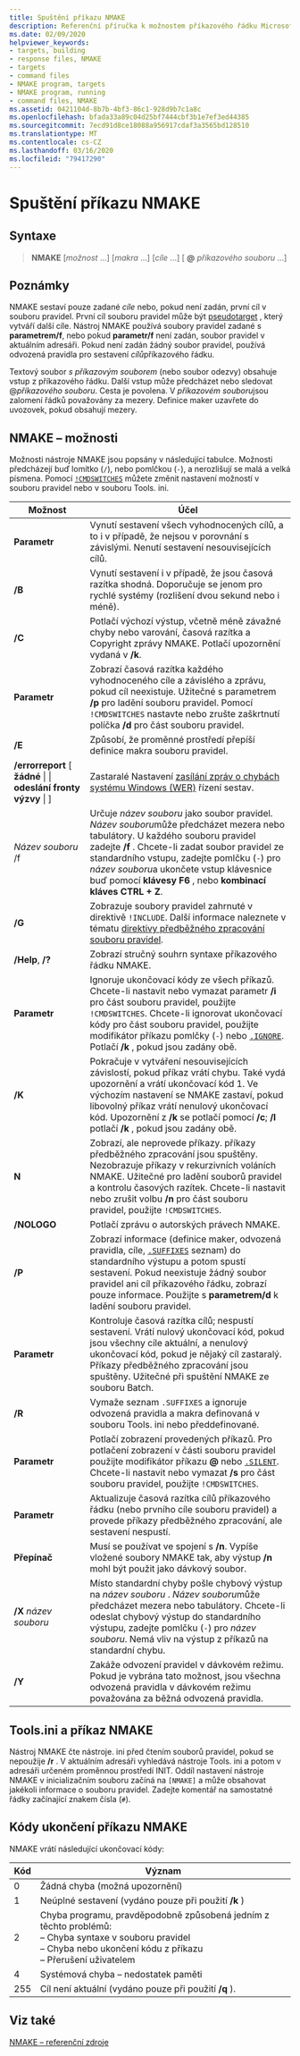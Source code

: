 ```yaml
---
title: Spuštění příkazu NMAKE
description: Referenční příručka k možnostem příkazového řádku Microsoft NMAKE
ms.date: 02/09/2020
helpviewer_keywords:
- targets, building
- response files, NMAKE
- targets
- command files
- NMAKE program, targets
- NMAKE program, running
- command files, NMAKE
ms.assetid: 0421104d-8b7b-4bf3-86c1-928d9b7c1a8c
ms.openlocfilehash: bfada33a89c04d25bf7444cbf3b1e7ef3ed44385
ms.sourcegitcommit: 7ecd91d8ce18088a956917cdaf3a3565bd128510
ms.translationtype: MT
ms.contentlocale: cs-CZ
ms.lasthandoff: 03/16/2020
ms.locfileid: "79417290"
---
```

# <a name="running-nmake"></a>Spuštění příkazu NMAKE

## <a name="syntax"></a>Syntaxe

> **NMAKE** [*možnost* ...] [*makra* ...] [*cíle* ...] [ **\@** _příkazového souboru_ ...]

## <a name="remarks"></a>Poznámky

NMAKE sestaví pouze zadané *cíle* nebo, pokud není zadán, první cíl v souboru pravidel. První cíl souboru pravidel může být [pseudotarget](description-blocks.md#pseudotargets) , který vytváří další cíle. Nástroj NMAKE používá soubory pravidel zadané s **parametrem/f**, nebo pokud **parametr/f** není zadán, soubor pravidel v aktuálním adresáři. Pokud není zadán žádný soubor pravidel, používá odvozená pravidla pro sestavení *cílů*příkazového řádku.

Textový soubor *s příkazovým souborem* (nebo soubor odezvy) obsahuje vstup z příkazového řádku. Další vstup může předcházet nebo sledovat \@*příkazového souboru*. Cesta je povolena. V *příkazovém souboru*jsou zalomení řádků považovány za mezery. Definice maker uzavřete do uvozovek, pokud obsahují mezery.

## <a name="nmake-options"></a>NMAKE – možnosti

Možnosti nástroje NMAKE jsou popsány v následující tabulce. Možnosti předcházejí buď lomítko (`/`), nebo pomlčkou (`-`), a nerozlišují se malá a velká písmena. Pomocí [`!CMDSWITCHES`](makefile-preprocessing-directives.md) můžete změnit nastavení možností v souboru pravidel nebo v souboru Tools. ini.

| Možnost | Účel |
| ------------ | ------------- |
| **Parametr** | Vynutí sestavení všech vyhodnocených cílů, a to i v případě, že nejsou v porovnání s závislými. Nenutí sestavení nesouvisejících cílů. |
| **/B** | Vynutí sestavení i v případě, že jsou časová razítka shodná. Doporučuje se jenom pro rychlé systémy (rozlišení dvou sekund nebo i méně). |
| **/C** | Potlačí výchozí výstup, včetně méně závažné chyby nebo varování, časová razítka a Copyright zprávy NMAKE. Potlačí upozornění vydaná v **/k**. |
| **Parametr** | Zobrazí časová razítka každého vyhodnoceného cíle a závislého a zprávu, pokud cíl neexistuje. Užitečné s parametrem **/p** pro ladění souboru pravidel. Pomocí `!CMDSWITCHES` nastavte nebo zrušte zaškrtnutí políčka **/d** pro část souboru pravidel. |
| **/E** | Způsobí, že proměnné prostředí přepíší definice makra souboru pravidel. |
| **/errorreport** [ **žádné** &#124; &#124; **odeslání** **fronty** **výzvy** &#124; ] | Zastaralé Nastavení [zasílání zpráv o chybách systému Windows (WER)](/windows/win32/wer/windows-error-reporting) řízení sestav. |
| *Název souboru* /f | Určuje *název souboru* jako soubor pravidel. *Název souboru*může předcházet mezera nebo tabulátory. U každého souboru pravidel zadejte **/f** . Chcete-li zadat soubor pravidel ze standardního vstupu, zadejte pomlčku (`-`) pro *název souboru*a ukončete vstup klávesnice buď pomocí **klávesy F6** , nebo **kombinací kláves CTRL + Z**. |
| **/G** | Zobrazuje soubory pravidel zahrnuté v direktivě `!INCLUDE`. Další informace naleznete v tématu [direktivy předběžného zpracování souboru pravidel](makefile-preprocessing-directives.md). |
| **/Help**, **/?** | Zobrazí stručný souhrn syntaxe příkazového řádku NMAKE. |
| **Parametr** | Ignoruje ukončovací kódy ze všech příkazů. Chcete-li nastavit nebo vymazat parametr **/i** pro část souboru pravidel, použijte `!CMDSWITCHES`. Chcete-li ignorovat ukončovací kódy pro část souboru pravidel, použijte modifikátor příkazu pomlčky (`-`) nebo [`.IGNORE`](dot-directives.md). Potlačí **/k** , pokud jsou zadány obě. |
| **/K** | Pokračuje v vytváření nesouvisejících závislostí, pokud příkaz vrátí chybu. Také vydá upozornění a vrátí ukončovací kód 1. Ve výchozím nastavení se NMAKE zastaví, pokud libovolný příkaz vrátí nenulový ukončovací kód. Upozornění z **/k** se potlačí pomocí **/c**; **/I** potlačí **/k** , pokud jsou zadány obě. |
| **N** | Zobrazí, ale neprovede příkazy. příkazy předběžného zpracování jsou spuštěny. Nezobrazuje příkazy v rekurzivních voláních NMAKE. Užitečné pro ladění souborů pravidel a kontrolu časových razítek. Chcete-li nastavit nebo zrušit volbu **/n** pro část souboru pravidel, použijte `!CMDSWITCHES`. |
| **/NOLOGO** | Potlačí zprávu o autorských právech NMAKE. |
| **/P** | Zobrazí informace (definice maker, odvozená pravidla, cíle, [`.SUFFIXES`](dot-directives.md) seznam) do standardního výstupu a potom spustí sestavení. Pokud neexistuje žádný soubor pravidel ani cíl příkazového řádku, zobrazí pouze informace. Použijte s **parametrem/d** k ladění souboru pravidel. |
| **Parametr** | Kontroluje časová razítka cílů; nespustí sestavení. Vrátí nulový ukončovací kód, pokud jsou všechny cíle aktuální, a nenulový ukončovací kód, pokud je nějaký cíl zastaralý. Příkazy předběžného zpracování jsou spuštěny. Užitečné při spuštění NMAKE ze souboru Batch. |
| **/R** | Vymaže seznam `.SUFFIXES` a ignoruje odvozená pravidla a makra definovaná v souboru Tools. ini nebo předdefinované. |
| **Parametr** | Potlačí zobrazení provedených příkazů. Pro potlačení zobrazení v části souboru pravidel použijte modifikátor příkazu **\@** nebo [`.SILENT`](dot-directives.md). Chcete-li nastavit nebo vymazat **/s** pro část souboru pravidel, použijte `!CMDSWITCHES`. |
| **Parametr** | Aktualizuje časová razítka cílů příkazového řádku (nebo prvního cíle souboru pravidel) a provede příkazy předběžného zpracování, ale sestavení nespustí. |
| **Přepínač** | Musí se používat ve spojení s **/n**. Vypíše vložené soubory NMAKE tak, aby výstup **/n** mohl být použit jako dávkový soubor. |
| **/X** *název souboru* | Místo standardní chyby pošle chybový výstup na *název souboru* . *Název souboru*může předcházet mezera nebo tabulátory. Chcete-li odeslat chybový výstup do standardního výstupu, zadejte pomlčku (`-`) pro *název souboru*. Nemá vliv na výstup z příkazů na standardní chybu. |
| **/Y** | Zakáže odvození pravidel v dávkovém režimu. Pokud je vybrána tato možnost, jsou všechna odvozená pravidla v dávkovém režimu považována za běžná odvozená pravidla. |

## <a name="toolsini-and-nmake"></a>Tools.ini a příkaz NMAKE

Nástroj NMAKE čte nástroje. ini před čtením souborů pravidel, pokud se nepoužije **/r** . V aktuálním adresáři vyhledává nástroje Tools. ini a potom v adresáři určeném proměnnou prostředí INIT. Oddíl nastavení nástroje NMAKE v inicializačním souboru začíná na `[NMAKE]` a může obsahovat jakékoli informace o souboru pravidel. Zadejte komentář na samostatné řádky začínající znakem čísla (`#`).

## <a name="exit-codes-from-nmake"></a>Kódy ukončení příkazu NMAKE

NMAKE vrátí následující ukončovací kódy:

| Kód | Význam |
| ---------- | ------------- |
| 0 | Žádná chyba (možná upozornění) |
| 1 | Neúplné sestavení (vydáno pouze při použití **/k** ) |
| 2 | Chyba programu, pravděpodobně způsobená jedním z těchto problémů:<br /> – Chyba syntaxe v souboru pravidel<br /> – Chyba nebo ukončení kódu z příkazu<br /> – Přerušení uživatelem |
| 4 | Systémová chyba – nedostatek paměti |
| 255 | Cíl není aktuální (vydáno pouze při použití **/q** ). |

## <a name="see-also"></a>Viz také

[NMAKE – referenční zdroje](nmake-reference.md)
